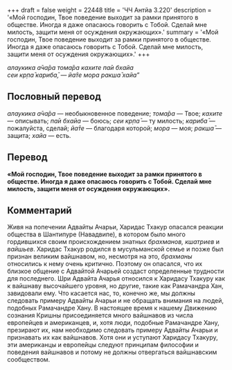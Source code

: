 +++
draft = false
weight = 22448
title = 'ЧЧ Антйа 3.220'
description = '«Мой господин, Твое поведение выходит за рамки принятого в обществе. Иногда я даже опасаюсь говорить с Тобой. Сделай мне милость, защити меня от осуждения окружающих».'
summary = '«Мой господин, Твое поведение выходит за рамки принятого в обществе. Иногда я даже опасаюсь говорить с Тобой. Сделай мне милость, защити меня от осуждения окружающих».'
+++

_алаукика а̄ча̄ра тома̄ра кахите па̄и бхайа  
сеи кр̣па̄ кариба̄, — йа̄те мора ракша̄ хайа”_

## Пословный перевод

_алаукика_ _а̄ча̄ра_ — необыкновенное поведение; _тома̄ра_ — Твое; _кахите_ — описывать; _па̄и_ _бхайа_ — боюсь; _сеи_ _кр̣па̄_ — ту милость; _кариба̄_ — пожалуйста, сделай; _йа̄те_ — благодаря которой; _мора_ — моя; _ракша̄_ — защита; _хайа_ — есть.

## Перевод

**«Мой господин, Твое поведение выходит за рамки принятого в обществе. Иногда я даже опасаюсь говорить с Тобой. Сделай мне милость, защити меня от осуждения окружающих».**

## Комментарий

Живя на попечении Адвайты Ачарьи, Харидас Тхакур опасался реакции общества в Шантипуре (Навадвипе), в котором было много гордившихся своим происхождением знатных _брахманов,_ _кшатриев_ и _вайшьев_. Харидас Тхакур родился в мусульманской семье и позже был признан великим вайшнавом, но, несмотря на это, _брахманы_ относились к нему очень критично. Поэтому он опасался, что их близкое общение с Адвайтой Ачарьей создаст определенные трудности для последнего. Шри Адвайта Ачарья относился к Харидасу Тхакуру как к вайшнаву высочайшего уровня, но другие, такие как Рамачандра Хан, завидовали ему. Что касается нас, то, конечно же, мы должны следовать примеру Адвайты Ачарьи и не обращать внимания на людей, подобных Рамачандре Хану. В настоящее время к нашему Движению сознания Кришны присоединяется много вайшнавов из числа европейцев и американцев, и, хотя люди, подобные Рамачандре Хану, презирают их, нам необходимо следовать примеру Адвайты Ачарьи и признавать их как вайшнавов. Хотя они и уступают Харидасу Тхакуру, эти американцы и европейцы следуют принципам философии и поведения вайшнавов и потому не должны отвергаться вайшнавским сообществом.
